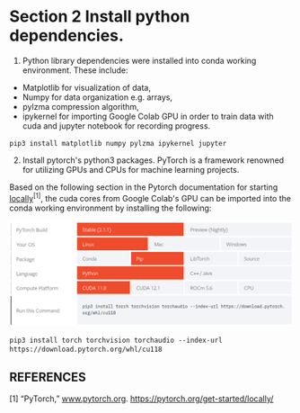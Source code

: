 # Section 2 Install python dependencies. 

1) Python library dependencies were installed into conda working environment.
These include:
* Matplotlib for visualization of data, 
* Numpy for data organization e.g. arrays, 
* pylzma compression algorithm, 
* ipykernel for importing Google Colab GPU in order to train data with cuda and jupyter notebook for recording progress.

```
pip3 install matplotlib numpy pylzma ipykernel jupyter
```

2) Install pytorch's python3 packages. PyTorch is a framework renowned for utilizing GPUs and CPUs for machine learning projects.

Based on the following section in the Pytorch documentation for starting [locally](https://pytorch.org/get-started/locally/)<sup>[1]</sup>, the cuda cores from Google Colab's GPU can be imported into the conda working environment by installing the following:

![Alt text](../img/screnshot_PyTorch_Build.png)

```
pip3 install torch torchvision torchaudio --index-url https://download.pytorch.org/whl/cu118
```

## REFERENCES
[1]
“PyTorch,” www.pytorch.org. https://pytorch.org/get-started/locally/

‌